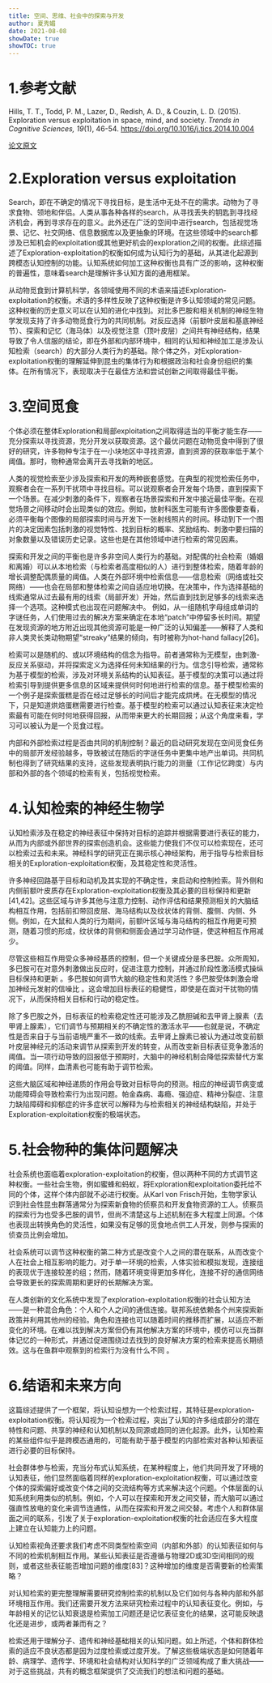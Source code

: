 ```yaml
---
title: 空间、思维、社会中的探索与开发
author: 夏秀媚
date: 2021-08-08
showDate: true
showTOC: true
---
```

# 1.参考文献
Hills, T. T., Todd, P. M., Lazer, D., Redish, A. D., & Couzin, L. D. (2015). Exploration versus exploitation in space, mind, and society. *Trends in Cognitive Sciences, 19*(1), 46-54. https://doi.org/10.1016/j.tics.2014.10.004

[论文原文](../Source_Files/2021-08-08-XXM2.pdf)
# 2.Exploration versus exploitation
Search，即在不确定的情况下寻找目标，是生活中无处不在的需求。动物为了寻求食物、领地和伴侣。人类从事各种各样的search，从寻找丢失的钥匙到寻找经济机会，再到寻求存在的意义。此外还在广泛的空间中进行search，包括视觉场景、记忆、社交网络、信息数据库以及更抽象的环境。在这些领域中的search都涉及已知机会的exploitation或其他更好机会的exploration之间的权衡。此综述描述了Exploration-exploitation的权衡如何成为认知行为的基础，从其进化起源到跨模态认知控制的功能。认知系统如何加工这种权衡也具有广泛的影响，这种权衡的普遍性，意味着search是理解许多认知方面的通用框架。

从动物觅食到计算机科学，各领域使用不同的术语来描述Exploration-exploitation的权衡。术语的多样性反映了这种权衡是许多认知领域的常见问题。这种权衡的历史意义可以在认知的进化中找到。对比多巴胺和相关机制的神经生物学发现支持了许多动物觅食行为的共同机制。对反应选择（前额叶皮层和基底神经节）、探索和记忆（海马体）以及视觉注意（顶叶皮层）之间共有神经结构，结果导致了令人信服的结论，即在外部和内部环境中，相同的认知和神经加工是涉及认知检索（search）的大部分人类行为的基础。除个体之外，对Exploration-exploitation权衡的理解延伸到昆虫的集体行为和根据政治和社会身份组织的集体。在所有情况下，表现取决于在最佳方法和尝试创新之间取得最佳平衡。

# 3.空间觅食
个体必须在整体Exploration和局部exploitation之间取得适当的平衡才能生存——充分探索以寻找资源，充分开发以获取资源。这个最优问题在动物觅食中得到了很好的研究，许多物种专注于在一小块地区中寻找资源，直到资源的获取率低于某个阈值。那时，物种通常会离开去寻找新的地区。

人类的视觉检索至少涉及探索和开发的两种嵌套感觉。在典型的视觉检索任务中，观察者会在一系列干扰项中寻找目标。可以说观察者会开发每个场景，直到探索下一个场景。在减少刺激的条件下，观察者在场景探索和开发中接近最佳平衡。在视觉场景之间移动时会出现类似的效应。例如，放射科医生可能有许多图像要查看，必须平衡每个图像的局部探索时间与开发下一张射线照片的时间。移动到下一个图片的决定因素包括刺激的视觉特性、找到目标的概率、奖励结构、刺激中要扫描的对象数量以及错误历史记录。这些也是在其他领域中进行检索的常见因素。

探索和开发之间的平衡也是许多非空间人类行为的基础。对配偶的社会检索（婚姻和离婚）可以从本地检索（与检索者高度相似的人）进行到整体检索，随着年龄的增长调整配偶质量的阈值。人类在外部环境中检索信息——信息检索（网络或社交网络）——也会在局部和整体检索之间自适应地切换。在决策中，作为选择基础的线索通常从过去最有用的线索（局部开发）开始，然后直到找到足够多的线索来选择一个选项。这种模式也出现在问题解决中。 例如，从一组随机字母组成单词的字谜任务，人们使用过去的解决方案来确定在本地“patch”中停留多长时间。期望在发现资源的地方附近出现其他资源可能是一种广泛的认知偏差——解释了人类和非人类灵长类动物期望“streaky”结果的倾向，有时被称为hot-hand fallacy[26]。

检索可以是随机的、或以环境结构的信念为指导。前者通常称为无模型，由刺激-反应关系驱动，并将探索定义为选择任何未知结果的行为。信念引导检索，通常称为基于模型的检索，涉及对环境关系结构的认知表征。基于模型的决策可以通过将检索引导到提供更多信息的区域来提供何时何地进行检索的信息。基于模型检索的一个例子是探索蛋糕是否在经过足够长的时间后才能完成烘烤。在无模型的情况下，只是知道烘焙蛋糕需要进行检查。基于模型的检索可以通过认知表征来决定检索最有可能在何时何地获得回报，从而带来更大的长期回报；从这个角度来看，学习可以被认为是一个觅食过程。

内部和外部检索过程是否由共同的机制控制？最近的启动研究发现在空间觅食任务中的局部开发经验越多，导致被试在随后的字谜任务中更集中地产出单词。共同机制也得到了研究结果的支持，这些发现表明执行能力的测量（工作记忆跨度）与内部和外部的各个领域的检索有关，包括视觉检索。
# 4.认知检索的神经生物学
认知检索涉及在稳定的神经表征中保持对目标的追踪并根据需要进行表征的能力，从而为内部或外部世界的探索创造机会。这些能力使我们不仅可以检索现在，还可以检索过去和未来。神经科学的研究正在揭示核心神经架构，用于指导与检索目标相关的Exploration-exploitation权衡，及其稳定性和灵活性。

许多神经回路基于目标和动机及其实现的不确定性，来启动和控制检索。背外侧和内侧前额叶皮质存在Exploration-exploitation权衡及其必要的目标保持和更新[41,42]。这些区域与许多其他与注意力控制、动作评估和结果预测相关的大脑结构相互作用，包括前扣带回皮层、海马结构以及纹状体的背侧、腹侧、内侧、外侧。例如，在大鼠和人类的行为期间，前额叶区域与海马结构的相互作用更可预测，随着习惯的形成，纹状体的背侧和侧面会通过学习动作链，使这种相互作用减少。

尽管这些相互作用受众多神经基质的控制，但一个关键成分是多巴胺。众所周知，多巴胺可在对意外刺激做出反应时，促进注意力控制，并通过阶段性激活模式操纵目标保持和更新 。多巴胺如何调节大脑的稳定性和灵活性？多巴胺受体刺激会增加神经元发射的信噪比 。这会增加目标表征的稳健性，即使是在面对干扰物的情况下，从而保持相关目标和行动的稳定性。

除了多巴胺之外，目标表征的检索稳定性还可能涉及乙酰胆碱和去甲肾上腺素（去甲肾上腺素），它们调节与预期相关的不确定性的激活水平——也就是说，不确定性是否来自于与当前语境严重不一致的线索。去甲肾上腺素已被认为通过改变前额叶皮层神经元的活动来调节从探索到开发的转变，从而改变新目标表征竞争激活的阈值。当一项行动导致的回报低于预期时，大脑中的神经机制会降低探索替代方案的阈值。同样，血清素也可能有助于调节检索。

这些大脑区域和神经递质的作用会导致对目标导向的预测。相应的神经调节病变或功能障碍会导致检索行为出现问题。帕金森病、毒瘾、强迫症、精神分裂症、注意力缺陷障碍和抑郁症的许多症状可以解释为与检索相关的神经结构缺陷，并处于Exploration-exploitation权衡的极端状态。

# 5.社会物种的集体问题解决
社会系统也面临着exploration-exploitation的权衡，但以两种不同的方式调节这种权衡。一些社会生物，例如蜜蜂和蚂蚁，将Exploration和exploitation委托给不同的个体，这样个体内部就不必进行权衡。从Karl von Frisch开始，生物学家认识到社会性昆虫群落通常分为探索新食物的侦察员和开发食物资源的工人。侦察员的探索行为也受多巴胺的调节，但尚不清楚这与上述机制在多大程度上同源。个体也表现出转换角色的灵活性，如果没有足够的觅食地点供工人开发，则参与探索的侦查员比例会增加。

社会系统可以调节这种权衡的第二种方式是改变个人之间的潜在联系，从而改变个人在社会上相互影响的能力。对于单一环境的检索，人体实验和模拟发现，连接组的表现优于连接较差的组；然而，随着环境变得更加多样化，连接不好的通信网络会导致更长的探索周期和更好的长期解决方案。

在人类创新的文化系统中发现了exploration-exploitation权衡的社会认知方法——是一种混合角色：个人和个人之间的通信连接。联邦系统依赖各个州来探索新政策并利用其他州的经验。角色和连接也可以随着时间的推移而扩展，以适应不断变化的环境。在难以找到解决方案但仍有其他解决方案的环境中，模仿可以充当群体记忆的一种形式，并通过促进围绕过去找到的良好解决方案的检索来提高长期绩效。这与在鱼群中观察到的检索行为没有什么不同 。

# 6.结语和未来方向
这篇综述提供了一个框架，将认知设想为一个检索过程，其特征是exploration-exploitation权衡。将认知视为一个检索过程，突出了认知的许多组成部分的潜在特性和问题、共享的神经和认知机制以及同源或趋同的进化起源。此外，认知检索的某些组件似乎是跨模态通用的，可能有助于基于模型的内部检索对各种认知表征进行必要的目标保持。

社会群体参与检索，充当分布式认知系统，在某种程度上，他们共同开发了环境的认知表征，他们显然面临着同样的exploration-exploitation权衡，可以通过改变个体的探索偏好或改变个体之间的交流结构等方式来解决这个问题。个体层面的认知系统利用类似的机制。例如，个人可以在探索和开发之间交替，而大脑可以通过强直性放电的变化来调节连通性，从而在探索和开发之间交替。考虑个人和群体层面之间的联系，引发了关于exploration-exploitation权衡的社会适应在多大程度上建立在认知能力上的问题。

认知检索视角还要求我们考虑不同类型检索空间（内部和外部）的认知表征如何与不同的检索机制相互作用。某些认知表征是否遵循与物理2D或3D空间相同的规则，或者这些表征能否增加问题的维度[83]？这种增加的维度是否需要新的检索策略？

对认知检索的更完整理解需要研究控制检索的机制以及它们如何与各种内部和外部环境相互作用。我们还需要开发方法来研究检索过程中的认知表征变化。例如，与年龄相关的记忆认知衰退是检索加工问题还是记忆表征变化的结果，这可能反映退化还是进步，或两者兼而有之？

检索还用于理解分子、遗传和神经基础相关的认知问题。如上所述，个体和群体检索的适应不良状态都是因为过度检索或过度开发。了解这些极端状态是如何随着年龄、病理学、遗传学、环境和社会结构对认知科学的广泛领域构成了重大挑战——对于这些挑战，共有的概念框架提供了交流我们的想法和问题的基础。


